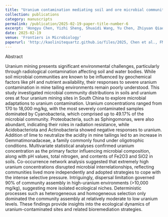 ```yaml
---
title: "Uranium contamination mediating soil and ore microbial community assembly at four mining sites, South China"
collection: publications
category: manuscripts
permalink: /publication/2025-02-19-paper-title-number-6
excerpt: 'Hongyu Chen, Yizhi Sheng, Shuaidi Wang, Yu Chen, Zhiyuan Qiao, Huaming Guo, and Hailiang Dong'
date: 2025-02-19
venue: 'Frontiers in Microbiology'
paperurl: 'http://kaolinitequartz.github.io/files/2025, Chen et al., FM.pdf'
---
```

Abstract

Uranium mining presents significant environmental challenges, particularly through radiological contamination affecting soil and water bodies. While soil microbial communities are known to be influenced by geochemical factors like pH and nutrient availability, their responses to severe uranium contamination in mine tailing environments remain poorly understood. This study investigated microbial community distributions in soils and uranium ores at four uranium mining sites in South China to explore microbial adaptations to uranium contamination. Uranium concentrations ranged from 170 to 18,000 mg/kg, with the most severely contaminated samples dominated by Cyanobacteria, which comprised up to 49.17% of the microbial community. Proteobacteria, such as Sphingomonas, were also abundant, indicating their roles in radiation resistance, while Acidobacteriota and Actinobacteria showed negative responses to uranium. Addition of lime to neutralize the acidity in mine tailings led to an increase in Gemmatimonadaceae, a family commonly found under oligotrophic conditions. Multivariate statistical analyses confirmed uranium concentration as the primary factor influencing microbial composition, along with pH values, total nitrogen, and contents of Fe2O3 and SiO2 in soils. Co-occurrence network analysis suggested that extremely high uranium concentrations disrupted microbial interrelationships, reflecting communities lived more independently and adopted strategies to cope with the intense selective pressure. Intriguingly, dispersal limitation governed 90% of community assembly in high-uranium environments (>10,000 mg/kg), suggesting more isolated ecological niches. Deterministic processes such as heterogeneous and homogeneous selection only dominated the community assembly at relatively moderate to low uranium levels. These findings provide insights into the ecological dynamics of uranium-contaminated sites and related bioremediation strategies.

